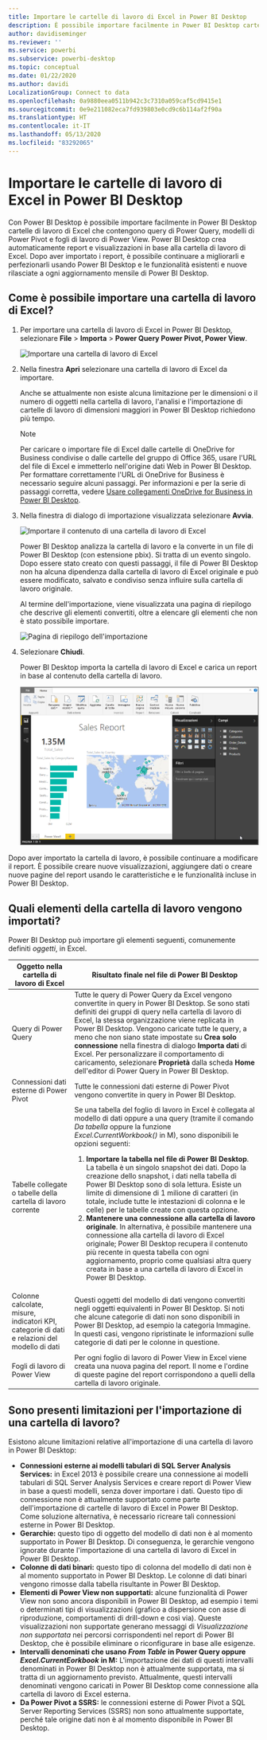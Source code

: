 ```yaml
---
title: Importare le cartelle di lavoro di Excel in Power BI Desktop
description: È possibile importare facilmente in Power BI Desktop cartelle di lavoro di Excel che contengono query di Power Query, modelli di Power Pivot e fogli di lavoro di Power View.
author: davidiseminger
ms.reviewer: ''
ms.service: powerbi
ms.subservice: powerbi-desktop
ms.topic: conceptual
ms.date: 01/22/2020
ms.author: davidi
LocalizationGroup: Connect to data
ms.openlocfilehash: 0a9880eea0511b942c3c7310a059caf5cd9415e1
ms.sourcegitcommit: 0e9e211082eca7fd939803e0cd9c6b114af2f90a
ms.translationtype: HT
ms.contentlocale: it-IT
ms.lasthandoff: 05/13/2020
ms.locfileid: "83292065"
---
```

# <a name="import-excel-workbooks-into-power-bi-desktop"></a>Importare le cartelle di lavoro di Excel in Power BI Desktop
Con Power BI Desktop è possibile importare facilmente in Power BI Desktop cartelle di lavoro di Excel che contengono query di Power Query, modelli di Power Pivot e fogli di lavoro di Power View. Power BI Desktop crea automaticamente report e visualizzazioni in base alla cartella di lavoro di Excel. Dopo aver importato i report, è possibile continuare a migliorarli e perfezionarli usando Power BI Desktop e le funzionalità esistenti e nuove rilasciate a ogni aggiornamento mensile di Power BI Desktop.

## <a name="how-do-i-import-an-excel-workbook"></a>Come è possibile importare una cartella di lavoro di Excel?
1. Per importare una cartella di lavoro di Excel in Power BI Desktop, selezionare **File** > **Importa** > **Power Query Power Pivot, Power View**.

   ![Importare una cartella di lavoro di Excel](media/desktop-import-excel-workbooks/importexceltopbi_1.png)


2. Nella finestra **Apri** selezionare una cartella di lavoro di Excel da importare. 

   Anche se attualmente non esiste alcuna limitazione per le dimensioni o il numero di oggetti nella cartella di lavoro, l'analisi e l'importazione di cartelle di lavoro di dimensioni maggiori in Power BI Desktop richiedono più tempo.

   > [!NOTE]
   > Per caricare o importare file di Excel dalle cartelle di OneDrive for Business condivise o dalle cartelle del gruppo di Office 365, usare l'URL del file di Excel e immetterlo nell'origine dati Web in Power BI Desktop. Per formattare correttamente l'URL di OneDrive for Business è necessario seguire alcuni passaggi. Per informazioni e per la serie di passaggi corretta, vedere [Usare collegamenti OneDrive for Business in Power BI Desktop](desktop-use-onedrive-business-links.md).
   > 
   > 

3. Nella finestra di dialogo di importazione visualizzata selezionare **Avvia**.

   ![Importare il contenuto di una cartella di lavoro di Excel](media/desktop-import-excel-workbooks/import-excel-power-bi-5.png)


   Power BI Desktop analizza la cartella di lavoro e la converte in un file di Power BI Desktop (con estensione pbix). Si tratta di un evento singolo. Dopo essere stato creato con questi passaggi, il file di Power BI Desktop non ha alcuna dipendenza dalla cartella di lavoro di Excel originale e può essere modificato, salvato e condiviso senza influire sulla cartella di lavoro originale.

   Al termine dell'importazione, viene visualizzata una pagina di riepilogo che descrive gli elementi convertiti, oltre a elencare gli elementi che non è stato possibile importare.

   ![Pagina di riepilogo dell'importazione](media/desktop-import-excel-workbooks/importexceltopbi_3.png)

4. Selezionare **Chiudi**. 

   Power BI Desktop importa la cartella di lavoro di Excel e carica un report in base al contenuto della cartella di lavoro.

   ![Report di importazione caricato](media/desktop-import-excel-workbooks/importexceltopbi_4.png)

Dopo aver importato la cartella di lavoro, è possibile continuare a modificare il report. È possibile creare nuove visualizzazioni, aggiungere dati o creare nuove pagine del report usando le caratteristiche e le funzionalità incluse in Power BI Desktop.

## <a name="which-workbook-elements-are-imported"></a>Quali elementi della cartella di lavoro vengono importati?
Power BI Desktop può importare gli elementi seguenti, comunemente definiti *oggetti*, in Excel.

| Oggetto nella cartella di lavoro di Excel | Risultato finale nel file di Power BI Desktop |
| --- | --- |
| Query di Power Query |Tutte le query di Power Query da Excel vengono convertite in query in Power BI Desktop. Se sono stati definiti dei gruppi di query nella cartella di lavoro di Excel, la stessa organizzazione viene replicata in Power BI Desktop. Vengono caricate tutte le query, a meno che non siano state impostate su **Crea solo connessione** nella finestra di dialogo **Importa dati** di Excel. Per personalizzare il comportamento di caricamento, selezionare **Proprietà** dalla scheda **Home** dell'editor di Power Query in Power BI Desktop. |
| Connessioni dati esterne di Power Pivot |Tutte le connessioni dati esterne di Power Pivot vengono convertite in query in Power BI Desktop. |
| Tabelle collegate o tabelle della cartella di lavoro corrente |Se una tabella del foglio di lavoro in Excel è collegata al modello di dati oppure a una query (tramite il comando *Da tabella* oppure la funzione *Excel.CurrentWorkbook()* in M), sono disponibili le opzioni seguenti: <ol><li><b>Importare la tabella nel file di Power BI Desktop</b>. La tabella è un singolo snapshot dei dati. Dopo la creazione dello snapshot, i dati nella tabella di Power BI Desktop sono di sola lettura. Esiste un limite di dimensione di 1 milione di caratteri (in totale, include tutte le intestazioni di colonna e le celle) per le tabelle create con questa opzione.</li><li><b>Mantenere una connessione alla cartella di lavoro originale</b>. In alternativa, è possibile mantenere una connessione alla cartella di lavoro di Excel originale; Power BI Desktop recupera il contenuto più recente in questa tabella con ogni aggiornamento, proprio come qualsiasi altra query creata in base a una cartella di lavoro di Excel in Power BI Desktop.</li></ul> |
| Colonne calcolate, misure, indicatori KPI, categorie di dati e relazioni del modello di dati |Questi oggetti del modello di dati vengono convertiti negli oggetti equivalenti in Power BI Desktop. Si noti che alcune categorie di dati non sono disponibili in Power BI Desktop, ad esempio la categoria Immagine. In questi casi, vengono ripristinate le informazioni sulle categorie di dati per le colonne in questione. |
| Fogli di lavoro di Power View |Per ogni foglio di lavoro di Power View in Excel viene creata una nuova pagina del report. Il nome e l'ordine di queste pagine del report corrispondono a quelli della cartella di lavoro originale. |

## <a name="are-there-any-limitations-to-importing-a-workbook"></a>Sono presenti limitazioni per l'importazione di una cartella di lavoro?
Esistono alcune limitazioni relative all'importazione di una cartella di lavoro in Power BI Desktop:

* **Connessioni esterne ai modelli tabulari di SQL Server Analysis Services:** in Excel 2013 è possibile creare una connessione ai modelli tabulari di SQL Server Analysis Services e creare report di Power View in base a questi modelli, senza dover importare i dati. Questo tipo di connessione non è attualmente supportato come parte dell'importazione di cartelle di lavoro di Excel in Power BI Desktop. Come soluzione alternativa, è necessario ricreare tali connessioni esterne in Power BI Desktop.
* **Gerarchie:** questo tipo di oggetto del modello di dati non è al momento supportato in Power BI Desktop. Di conseguenza, le gerarchie vengono ignorate durante l'importazione di una cartella di lavoro di Excel in Power BI Desktop.
* **Colonne di dati binari:** questo tipo di colonna del modello di dati non è al momento supportato in Power BI Desktop. Le colonne di dati binari vengono rimosse dalla tabella risultante in Power BI Desktop.
* **Elementi di Power View non supportati:** alcune funzionalità di Power View non sono ancora disponibili in Power BI Desktop, ad esempio i temi o determinati tipi di visualizzazioni (grafico a dispersione con asse di riproduzione, comportamenti di drill-down e così via). Queste visualizzazioni non supportate generano messaggi di *Visualizzazione non supportata* nei percorsi corrispondenti nel report di Power BI Desktop, che è possibile eliminare o riconfigurare in base alle esigenze.
* **Intervalli denominati che usano** ***From Table*** **in Power Query oppure** ***Excel.CurrentEorkbook*** **in M:** L'importazione dei dati di questi intervalli denominati in Power BI Desktop non è attualmente supportata, ma si tratta di un aggiornamento previsto. Attualmente, questi intervalli denominati vengono caricati in Power BI Desktop come connessione alla cartella di lavoro di Excel esterna.
* **Da Power Pivot a SSRS:** le connessioni esterne di Power Pivot a SQL Server Reporting Services (SSRS) non sono attualmente supportate, perché tale origine dati non è al momento disponibile in Power BI Desktop.

